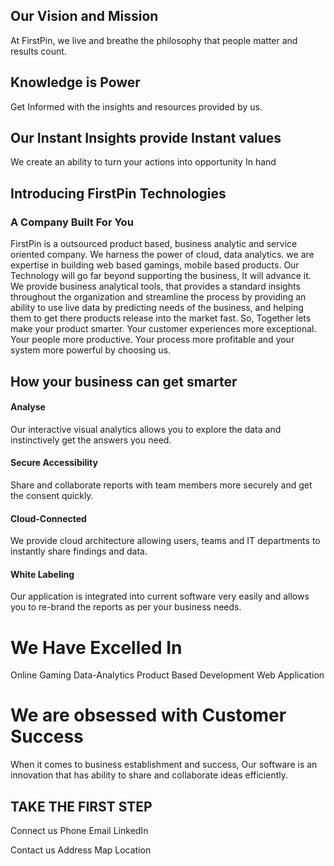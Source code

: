 

## Our Vision and Mission

At FirstPin, we live and breathe the philosophy that people matter and results count.

## Knowledge is Power 
Get Informed with the insights and resources provided by us. 

## Our Instant Insights provide Instant values
We create an ability to turn your actions into opportunity In hand
 

## Introducing FirstPin Technologies
### A Company Built For You
FirstPin is a outsourced product based, business analytic and service oriented company. We harness  the power of cloud, data analytics. we are expertise in building web based gamings, mobile based products.
Our Technology will go far beyond supporting the business, It will advance it. We provide business analytical tools, that provides a standard insights throughout the organization and streamline the process by providing an ability to use live data by predicting needs of the business, and helping them to get there products release into the market fast. 
So, Together lets make your product smarter. Your customer experiences more exceptional. Your people more productive. Your process more profitable and your system more powerful by choosing us.

## How your business can get smarter

#### Analyse

Our interactive visual analytics allows you to explore the data and instinctively get the answers you need.

#### Secure Accessibility
Share and collaborate reports with team members more securely and get the consent quickly.

#### Cloud-Connected

We provide cloud architecture allowing users, teams and IT departments to instantly share findings and data.

#### White Labeling

Our application is integrated into current software very easily and allows you to re-brand the reports as per your business needs.

# We Have Excelled In

Online Gaming
Data-Analytics
Product Based Development
Web Application

# We are obsessed with Customer Success

When it comes to business establishment and success, Our software is an innovation that has ability to share and collaborate ideas efficiently.


## TAKE THE FIRST STEP

Connect us
Phone   			Email		  LinkedIn

Contact us
Address
Map Location
<!--stackedit_data:
eyJoaXN0b3J5IjpbMjM5NjExNTA0LC0xNjU3NzA1MjYsNzcxNz
cyNTQzLDYxNDkwMjY0NywtOTYwNDcyODQ3LC05MDQwNDc0NCwt
MTAwNjQ5NzU5MywtMTg5MzQ1OTc0MywxNDQyMDc3MTQ3LC0xNT
E1ODY0NTI5LDMwMTg3NzY5NywtMTk4ODcyODg2NSwtMTI3OTQ5
NTYxNCwxMDcxMzQwOTEwLC0xNDUyMzcwMzAsLTEzNzc4NTk2Mi
wxMjI0MTkwMzgsLTE4NTM1OTkwNDMsLTU3ODU3NTc2OSwtMTEw
Nzk3NjkyMl19
-->